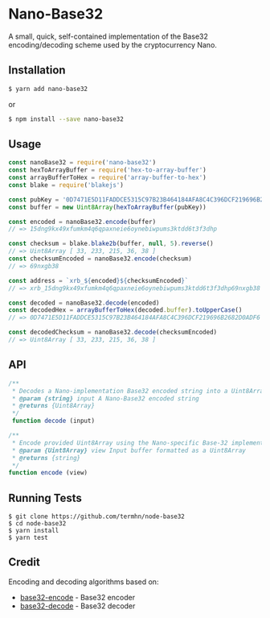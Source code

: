 # Nano-Base32

A small, quick, self-contained implementation of the Base32 encoding/decoding scheme used by the cryptocurrency Nano.

## Installation

```sh
$ yarn add nano-base32
```

or

```sh
$ npm install --save nano-base32
```

## Usage

```js
const nanoBase32 = require('nano-base32')
const hexToArrayBuffer = require('hex-to-array-buffer')
const arrayBufferToHex = require('array-buffer-to-hex')
const blake = require('blakejs')

const pubKey = '0D7471E5D11FADDCE5315C97B23B464184AFA8C4C396DCF219696B2682D0ADF6'
const buffer = new Uint8Array(hexToArrayBuffer(pubKey))

const encoded = nanoBase32.encode(buffer)
// => 15dng9kx49xfumkm4q6qpaxneie6oynebiwpums3ktdd6t3f3dhp

const checksum = blake.blake2b(buffer, null, 5).reverse()
// => Uint8Array [ 33, 233, 215, 36, 38 ]
const checksumEncoded = nanoBase32.encode(checksum)
// => 69nxgb38

const address = `xrb_${encoded}${checksumEncoded}`
// => xrb_15dng9kx49xfumkm4q6qpaxneie6oynebiwpums3ktdd6t3f3dhp69nxgb38

const decoded = nanoBase32.decode(encoded)
const decodedHex = arrayBufferToHex(decoded.buffer).toUpperCase()
// => 0D7471E5D11FADDCE5315C97B23B464184AFA8C4C396DCF219696B2682D0ADF6

const decodedChecksum = nanoBase32.decode(checksumEncoded)
// => Uint8Array [ 33, 233, 215, 36, 38 ]
```

## API

```javascript
/**
 * Decodes a Nano-implementation Base32 encoded string into a Uint8Array
 * @param {string} input A Nano-Base32 encoded string
 * @returns {Uint8Array}
 */
 function decode (input)

/**
 * Encode provided Uint8Array using the Nano-specific Base-32 implementeation.
 * @param {Uint8Array} view Input buffer formatted as a Uint8Array
 * @returns {string}
 */
function encode (view)
 ```

 ## Running Tests
 ```
 $ git clone https://github.com/termhn/node-base32
 $ cd node-base32
 $ yarn install
 $ yarn test
 ```

## Credit
Encoding and decoding algorithms based on:
- [base32-encode](https://github.com/LinusU/base32-encode) - Base32 encoder
- [base32-decode](https://github.com/LinusU/base32-decode) - Base32 decoder
